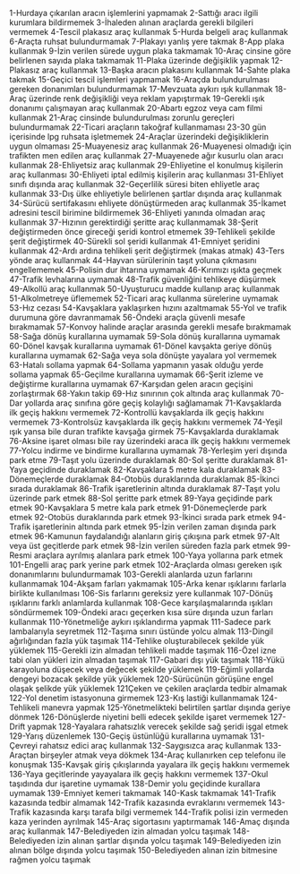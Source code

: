 1-Hurdaya çıkarılan aracın işlemlerini yapmamak
2-Sattığı aracı ilgili kurumlara bildirmemek
3-İhaleden alınan araçlarda gerekli bilgileri vermemek
4-Tescil plakasız araç kullanmak
5-Hurda belgeli araç kullanmak
6-Araçta ruhsat bulundurmamak
7-Plakayı yanlış yere takmak
8-App plaka kullanmak
9-İzin verilen sürede uygun plaka takmamak
10-Araç cinsine göre belirlenen sayıda plaka takmamak 
11-Plaka üzerinde değişiklik yapmak
12-Plakasız araç kullanmak
13-Başka aracın plakasını kullanmak
14-Sahte plaka takmak
15-Geçici tescil işlemleri yapmamak
16-Araçda bulundurulması gereken donanımları bulundurmamak
17-Mevzuata aykırı ışık kullanmak
18-Araç üzerinde renk değişikliği veya reklam yapıştırmak
19-Gerekli ışık donanımı çalışmayan araç kullanmak
20-Abartı egzoz veya cam filmi kullanmak
21-Araç cinsinde bulundurulması zorunlu gereçleri bulundurmamak
22-Ticari araçların takoğraf kullanmaması
23-30 gün içerisinde lpg ruhsata işletmemek
24-Araçlar üzerindeki değişikliklerin uygun olmaması
25-Muayenesiz araç kullanmak
26-Muayenesi olmadığı için trafikten men edilen araç kullanmak
27-Muayenede ağır kusurlu olan aracı kullanmak
28-Ehliyetsiz araç kullanmak
29-Ehliyetine el konulmuş kişilerin araç kullanması
30-Ehliyeti iptal edilmiş kişilerin araç kullanması
31-Ehliyet sınıfı dışında araç kullanmak
32-Geçerlilik süresi biten ehliyetle araç kullanmak
33-Dış ülke ehliyetiyle belirlenen şartlar dışında araç kullanmak
34-Sürücü sertifakasını ehliyete dönüştürmeden araç kullanmak
35-İkamet adresini tescil birimine bildirmemek
36-Ehliyeti yanında olmadan araç kullanmak
37-Hızının gerektirdiği şeritte araç kullanmamak
38-Şerit değiştirmeden önce gireceği şeridi kontrol etmemek
39-Tehlikeli şekilde şerit değiştirmek
40-Sürekli sol şeridi kullanmak
41-Emniyet şeridini kullanmak
42-Ardı ardına tehlikeli şerit değiştirmek (makas atmak)
43-Ters yönde araç kullanmak
44-Hayvan sürülerinin taşıt yoluna çıkmasını engellememek
45-Polisin dur ihtarına uymamak
46-Kırımızı ışıkta geçmek
47-Trafik levhalarına uymamak
48-Trafik güvenliğini tehlikeye düşürmek
49-Alkollü araç kullanmak
50-Uyuşturucu madde kullanıp araç kullanmak
51-Alkolmetreye üflememek
52-Ticari araç kullanma sürelerine uymamak
53-Hız cezası
54-Kavşaklara yaklaşırken hızını azaltmamak
55-Yol ve trafik durumuna göre davranmamak
56-Öndeki araçla güvenli mesafe bırakmamak
57-Konvoy halinde araçlar arasında gerekli mesafe bırakmamak
58-Sağa dönüş kurallarına uymamak
59-Sola dönüş kurallarına uymamak
60-Dönel kavşak kurallarına uymamak
61-Dönel kavşakta geriye dönüş kurallarına uymamak
62-Sağa veya sola dönüşte yayalara yol vermemek
63-Hatalı sollama yapmak
64-Sollama yapmanın yasak olduğu yerde sollama yapmak
65-Geçilme kurallarına uymamak
66-Şerit izleme ve değiştirme kurallarına uymamak
67-Karşıdan gelen aracın geçişini zorlaştırmak
68-Yakın takip
69-Hız sınırının çok altında araç kullanmak
70-Dar yollarda araç sınıfına göre geçiş kolaylığı sağlamamak
71-Kavşaklarda ilk geçiş hakkını vermemek
72-Kontrollü kavşaklarda ilk geçiş hakkını vermemek
73-Kontrolsüz kavşaklarda ilk geçiş hakkını vermemek
74-Yeşil ışık yansa bile duran trafikte kavşağa girmek
75-Kavşaklarda duraklamak
76-Aksine işaret olması bile ray üzerindeki araca ilk geçiş hakkını vermemek
77-Yolcu indirme ve bindirme kurallarına uymamak
78-Yerleşim yeri dışında park etme
79-Taşıt yolu üzerinde duraklamak
80-Sol şeritte duraklamak
81-Yaya geçidinde duraklamak
82-Kavşaklara 5 metre kala duraklamak
83-Dönemeçlerde duraklamak
84-Otobüs duraklarında duraklamak
85-İkinci sırada duraklamak
86-Trafik işaretlerinin altında duraklamak
87-Taşıt yolu üzerinde park etmek
88-Sol şeritte park etmek
89-Yaya geçidinde park etmek
90-Kavşaklara 5 metre kala park etmek
91-Dönemeçlerde park etmek
92-Otobüs duraklarında park etmek
93-İkinci sırada park etmek
94-Trafik işaretlerinin altında park etmek
95-İzin verilen zaman dışında park etmek
96-Kamunun faydalandığı alanların giriş çıkışına park etmek
97-Alt veya üst geçitlerde park etmek
98-İzin verilen süreden fazla park etmek
99-Resmi araçlara ayrılmış alanlara park etmek
100-Yaya yollarına park etmek
101-Engelli araç park yerine park etmek
102-Araçlarda olması gereken ışık donanımlarını bulundurmamak
103-Gerekli alanlarda uzun farlarını kullanmamak
104-Akşam farları yakmamak
105-Arka kenar ışıklarını farlarla birlikte kullanılması
106-Sis farlarını gereksiz yere kullanmak
107-Dönüş ışıklarını farklı anlamlarda kullanmak
108-Gece karşılaşmalarında ışıkları söndürmemek
109-Öndeki aracı geçerken kısa süre dışında uzun farları kullanmak
110-Yönetmeliğe aykırı ışıklandırma yapmak
111-Sadece park lambalarıyla seyretmek
112-Taşıma sınırı üstünde yolcu almak
113-Dingil ağırlığından fazla yük taşımak
114-Tehlike oluşturabilecek şekilde yük yüklemek
115-Gerekli izin almadan tehlikeli madde taşımak
116-Özel izne tabi olan yükleri izin almadan taşımak
117-Gabari dışı yük taşımak
118-Yükü karayoluna düşecek veya değecek şekilde yüklemek
119-Eğimli yollarda dengeyi bozacak şekilde yük yüklemek
120-Sürücünün görüşüne engel olaşak şelikde yük yüklemek
121Çeken ve çekilen araçlarda tedbir almamak
122-Yol denetim istasyonuna girmemek
123-Kış lastiği kullanmamak
124-Tehlikeli manevra yapmak
125-Yönetmelikteki belirtilen şartlar dışında geriye dönmek
126-Dönüşlerde niyetini belli edecek şekilde işaret vermemek
127-Drift yapmak
128-Yayalara rahatsızlık verecek şekilde sağ şeridi işgal etmek
129-Yarış düzenlemek
130-Geçiş üstünlüğü kurallarına uymamak
131-Çevreyi rahatsız edici araç kullanmak
132-Saygısızca araç kullanmak
133-Araçtan birşeyler atmak veya dökmek
134-Araç kullanırken cep telefonu ile konuşmak
135-Kavşak giriş çıkışlarında yayalara ilk geçiş hakkını vermemek
136-Yaya geçitlerinde yayayalara ilk geçiş hakkını vermemek
137-Okul taşıdında dur işaretine uymamak
138-Demir yolu geçidinde kurallara uymamak
139-Emniyet kemeri takmamak
140-Kask takmamak
141-Trafik kazasında tedbir almamak
142-Trafik kazasında evraklarını vermemek
143-Trafik kazasında karşı tarafa bilgi vermemek
144-Trafik polisi izin vermeden kaza yerinden ayrılmak
145-Araç sigortasını yaptırmamak
146-Amaç dışında araç kullanmak
147-Belediyeden izin almadan yolcu taşımak
148-Belediyeden izin alınan şartlar dışında yolcu taşımak
149-Belediyeden izin alınan bölge dışında yolcu taşımak
150-Belediyeden alınan izin bitmesine rağmen yolcu taşımak
